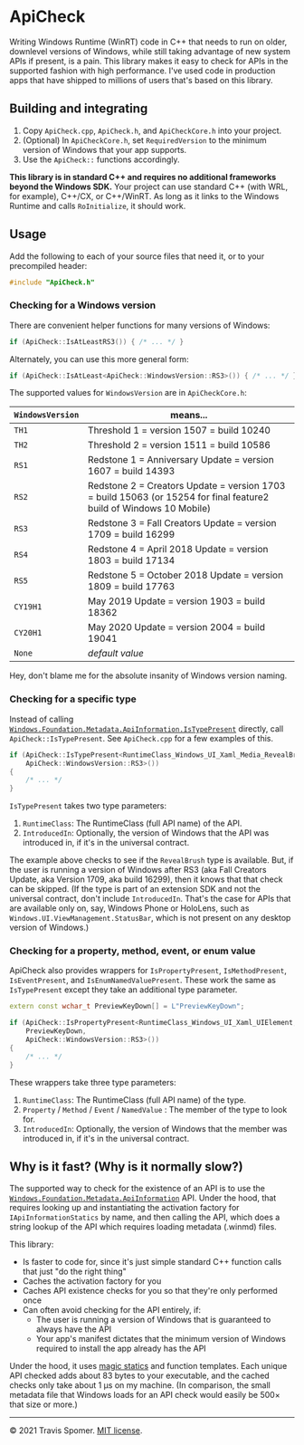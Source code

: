 # ApiCheck

Writing Windows Runtime (WinRT) code in C++ that needs to run on older, downlevel versions of Windows, while still taking advantage of new system APIs if present, is a pain. This library makes it easy to check for APIs in the supported fashion with high performance. I've used code in production apps that have shipped to millions of users that's based on this library.

## Building and integrating

1. Copy `ApiCheck.cpp`, `ApiCheck.h`, and `ApiCheckCore.h` into your project.
2. (Optional) In `ApiCheckCore.h`, set `RequiredVersion` to the minimum version of Windows that your app supports.
2. Use the `ApiCheck::` functions accordingly.

**This library is in standard C++ and requires no additional frameworks beyond the Windows SDK.** Your project can use standard C++ (with WRL, for example), C++/CX, or C++/WinRT. As long as it links to the Windows Runtime and calls `RoInitialize`, it should work.

## Usage

Add the following to each of your source files that need it, or to your precompiled header:

```cpp
#include "ApiCheck.h"
```

### Checking for a Windows version

There are convenient helper functions for many versions of Windows:

```cpp
if (ApiCheck::IsAtLeastRS3()) { /* ... */ }
```

Alternately, you can use this more general form:

```cpp
if (ApiCheck::IsAtLeast<ApiCheck::WindowsVersion::RS3>()) { /* ... */ }
```

The supported values for `WindowsVersion` are in `ApiCheckCore.h`:

| `WindowsVersion` | means... |
|---|---|
| `TH1` | Threshold 1 = version 1507 = build 10240 |
| `TH2` | Threshold 2 = version 1511 = build 10586 |
| `RS1` | Redstone 1 = Anniversary Update = version 1607 = build 14393 |
| `RS2` | Redstone 2 = Creators Update = version 1703 = build 15063 (or 15254 for final feature2 build of Windows 10 Mobile) |
| `RS3` | Redstone 3 = Fall Creators Update = version 1709 = build 16299 |
| `RS4` | Redstone 4 = April 2018 Update = version 1803 = build 17134 |
| `RS5` | Redstone 5 = October 2018 Update = version 1809 = build 17763 |
| `CY19H1` | May 2019 Update = version 1903 = build 18362 |
| `CY20H1` | May 2020 Update = version 2004 = build 19041 |
| `None` | *default value* |

Hey, don't blame me for the absolute insanity of Windows version naming.

### Checking for a specific type

Instead of calling [`Windows.Foundation.Metadata.ApiInformation.IsTypePresent`](https://docs.microsoft.com/en-us/uwp/api/Windows.Foundation.Metadata.ApiInformation) directly, call `ApiCheck::IsTypePresent`. See `ApiCheck.cpp` for a few examples of this.

```cpp
if (ApiCheck::IsTypePresent<RuntimeClass_Windows_UI_Xaml_Media_RevealBrush,
    ApiCheck::WindowsVersion::RS3>())
{
    /* ... */
}
```

`IsTypePresent` takes two type parameters:

1. `RuntimeClass`: The RuntimeClass (full API name) of the API.
2. `IntroducedIn`: Optionally, the version of Windows that the API was introduced in, if it's in the universal contract.

The example above checks to see if the `RevealBrush` type is available. But, if the user is running a version of Windows after RS3 (aka Fall Creators Update, aka Version 1709, aka build 16299), then it knows that that check can be skipped. (If the type is part of an extension SDK and not the universal contract, don't include `IntroducedIn`. That's the case for APIs that are available only on, say, Windows Phone or HoloLens, such as `Windows.UI.ViewManagement.StatusBar`, which is not present on any desktop version of Windows.)

### Checking for a property, method, event, or enum value

ApiCheck also provides wrappers for `IsPropertyPresent`, `IsMethodPresent`, `IsEventPresent`, and `IsEnumNamedValuePresent`. These work the same as `IsTypePresent` except they take an additional type parameter.

```cpp
extern const wchar_t PreviewKeyDown[] = L"PreviewKeyDown";

if (ApiCheck::IsPropertyPresent<RuntimeClass_Windows_UI_Xaml_UIElement,
    PreviewKeyDown,
    ApiCheck::WindowsVersion::RS3>())
{
    /* ... */
}
```

These wrappers take three type parameters:

1. `RuntimeClass`: The RuntimeClass (full API name) of the type.
2. `Property` / `Method` / `Event` / `NamedValue` : The member of the type to look for.
3. `IntroducedIn`: Optionally, the version of Windows that the member was introduced in, if it's in the universal contract.

## Why is it fast? (Why is it normally slow?)

The supported way to check for the existence of an API is to use the [`Windows.Foundation.Metadata.ApiInformation`](https://docs.microsoft.com/en-us/uwp/api/Windows.Foundation.Metadata.ApiInformation) API. Under the hood, that requires looking up and instantiating the activation factory for `IApiInformationStatics` by name, and then calling the API, which does a string lookup of the API which requires loading metadata (.winmd) files.

This library:

* Is faster to code for, since it's just simple standard C++ function calls that just "do the right thing"
* Caches the activation factory for you
* Caches API existence checks for you so that they're only performed once
* Can often avoid checking for the API entirely, if:
    * The user is running a version of Windows that is guaranteed to always have the API
    * Your app's manifest dictates that the minimum version of Windows required to install the app already has the API

Under the hood, it uses [magic statics](https://docs.microsoft.com/en-us/cpp/cpp/storage-classes-cpp) and function templates. Each unique API checked adds about 83 bytes to your executable, and the cached checks only take about 1 μs on my machine. (In comparison, the small metadata file that Windows loads for an API check would easily be 500× that size or more.)

---
© 2021 Travis Spomer. [MIT license](License.txt).
